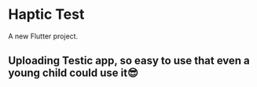 # Haptic Test

A new Flutter project.

## Uploading Testic app, so easy to use that even a young child could use it😎
